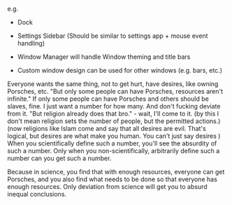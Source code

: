 e.g.
- Dock
- Settings Sidebar (Should be similar to settings app + mouse event handling)

- Window Manager will handle Window theming and title bars
- Custom window design can be used for other windows (e.g. bars, etc.)


Everyone wants the same thing, not to get hurt, have desires, like owning Porsches, etc.
"But only some people can have Porsches, resources aren't infinite."
If only some people can have Porsches and others should be slaves, fine. I just want a number for how many. And don't fucking deviate from it.
"But religion already does that bro." - wait, I'll come to it.
(by this I don't mean religion sets the number of people, but the permitted actions.)
(now religions like Islam come and say that all desires are evil. That's logical, but desires are what make you human. You can't just say desires )
When you scientifically define such a number, you'll see the absurdity of such a number.
Only when you non-scientifically, arbitrarily define such a number can you get such a number.

Because in science, you find that with enough resources, everyone can get Porsches, and you also find what needs to be done so that everyone has enough resources. Only deviation from science will get you to absurd inequal conclusions.